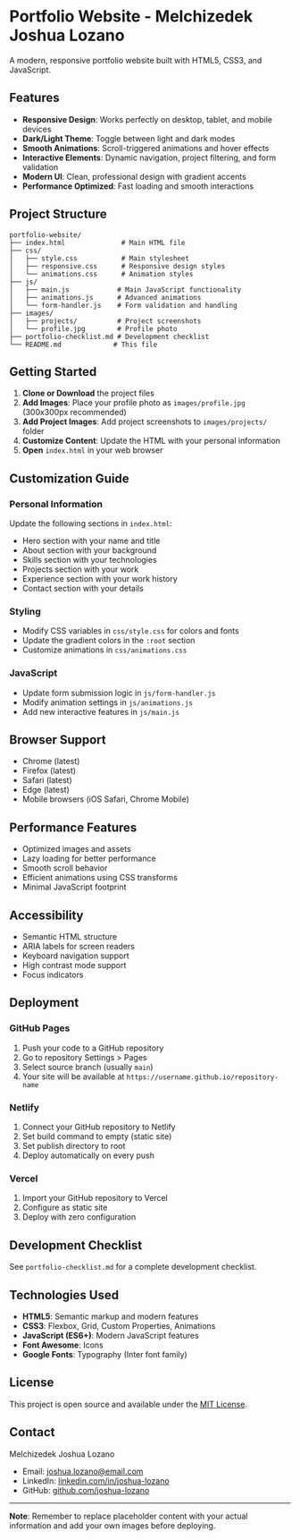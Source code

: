 # Portfolio Website - Melchizedek Joshua Lozano

A modern, responsive portfolio website built with HTML5, CSS3, and JavaScript.

## Features

- **Responsive Design**: Works perfectly on desktop, tablet, and mobile devices
- **Dark/Light Theme**: Toggle between light and dark modes
- **Smooth Animations**: Scroll-triggered animations and hover effects
- **Interactive Elements**: Dynamic navigation, project filtering, and form validation
- **Modern UI**: Clean, professional design with gradient accents
- **Performance Optimized**: Fast loading and smooth interactions

## Project Structure

```
portfolio-website/
├── index.html              # Main HTML file
├── css/
│   ├── style.css           # Main stylesheet
│   ├── responsive.css      # Responsive design styles
│   └── animations.css      # Animation styles
├── js/
│   ├── main.js            # Main JavaScript functionality
│   ├── animations.js      # Advanced animations
│   └── form-handler.js    # Form validation and handling
├── images/
│   ├── projects/          # Project screenshots
│   └── profile.jpg        # Profile photo
├── portfolio-checklist.md # Development checklist
└── README.md             # This file
```

## Getting Started

1. **Clone or Download** the project files
2. **Add Images**: Place your profile photo as `images/profile.jpg` (300x300px recommended)
3. **Add Project Images**: Add project screenshots to `images/projects/` folder
4. **Customize Content**: Update the HTML with your personal information
5. **Open** `index.html` in your web browser

## Customization Guide

### Personal Information
Update the following sections in `index.html`:
- Hero section with your name and title
- About section with your background
- Skills section with your technologies
- Projects section with your work
- Experience section with your work history
- Contact section with your details

### Styling
- Modify CSS variables in `css/style.css` for colors and fonts
- Update the gradient colors in the `:root` section
- Customize animations in `css/animations.css`

### JavaScript
- Update form submission logic in `js/form-handler.js`
- Modify animation settings in `js/animations.js`
- Add new interactive features in `js/main.js`

## Browser Support

- Chrome (latest)
- Firefox (latest)
- Safari (latest)
- Edge (latest)
- Mobile browsers (iOS Safari, Chrome Mobile)

## Performance Features

- Optimized images and assets
- Lazy loading for better performance
- Smooth scroll behavior
- Efficient animations using CSS transforms
- Minimal JavaScript footprint

## Accessibility

- Semantic HTML structure
- ARIA labels for screen readers
- Keyboard navigation support
- High contrast mode support
- Focus indicators

## Deployment

### GitHub Pages
1. Push your code to a GitHub repository
2. Go to repository Settings > Pages
3. Select source branch (usually `main`)
4. Your site will be available at `https://username.github.io/repository-name`

### Netlify
1. Connect your GitHub repository to Netlify
2. Set build command to empty (static site)
3. Set publish directory to root
4. Deploy automatically on every push

### Vercel
1. Import your GitHub repository to Vercel
2. Configure as static site
3. Deploy with zero configuration

## Development Checklist

See `portfolio-checklist.md` for a complete development checklist.

## Technologies Used

- **HTML5**: Semantic markup and modern features
- **CSS3**: Flexbox, Grid, Custom Properties, Animations
- **JavaScript (ES6+)**: Modern JavaScript features
- **Font Awesome**: Icons
- **Google Fonts**: Typography (Inter font family)

## License

This project is open source and available under the [MIT License](LICENSE).

## Contact

Melchizedek Joshua Lozano
- Email: joshua.lozano@email.com
- LinkedIn: [linkedin.com/in/joshua-lozano](https://linkedin.com/in/joshua-lozano)
- GitHub: [github.com/joshua-lozano](https://github.com/joshua-lozano)

---

**Note**: Remember to replace placeholder content with your actual information and add your own images before deploying.
